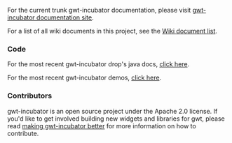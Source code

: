For the current trunk gwt-incubator documentation, please visit [gwt-incubator documentation site](http://code.google.com/docreader/#p=google-web-toolkit-incubator&s=google-web-toolkit-incubator&t=FunctionalitySummary).

For a list of all wiki documents in this project, see the [Wiki document list](http://code.google.com/p/google-web-toolkit-incubator/w/list).



### Code ###
For the most recent gwt-incubator drop's java docs, [click here](http://collectionofdemos.appspot.com/javadoc/index.html).

For the most recent gwt-incubator demos, [click here](http://collectionofdemos.appspot.com/demo/index.html).

### Contributors ###
gwt-incubator is an open source project under the Apache 2.0 license. If you'd like to get involved building new widgets and libraries for gwt, please read [making gwt-incubator better](http://code.google.com/p/google-web-toolkit-incubator/wiki/MakingIncubatorBetter) for more information on how to contribute.